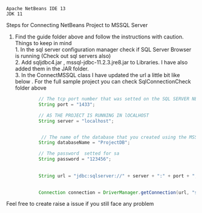 ```
Apache NetBeans IDE 13
JDK 11
```

Steps for Connecting NetBeans Project to MSSQL Server
1. Find the guide folder above and follow the instructions with caution.
<br> Things to keep in mind
<br> 1. In the sql server configuration manager check if SQL Server Browser is running (Check out sql servers also)
<br> 2.  Add sqljdbc4.jar , mssql-jdbc-11.2.3.jre8.jar to Libraries. I have also added them in the JAR folder.
<br> 3. In the  ConnectMSSQL class I have updated the url a little bit like below . For the full sample  project you can check SqlConnectionCheck folder above
```JAVA
            // The tcp port number that was setted on the SQL SERVER NETWORK CONFIGURATION -> TCP/IP -> IP ADDRESSESS -> IPAIII
            String port = "1433"; 

            // AS THE PROJECT IS RUNNING IN lOCALHOST
            String server = "localhost"; 


             // The name of the database that you created using the MSSQL STUDIO
            String databaseName = "ProjectDB";

            // The password  setted for sa
            String password = "123456"; 
            
            
            String url = "jdbc:sqlserver://" + server + ":" + port + ";databaseName=" + databaseName + ";encrypt=true;trustServerCertificate=true;";
            

            Connection connection = DriverManager.getConnection(url, "sa", password);

```   

Feel free to create raise a issue if you still face any problem

